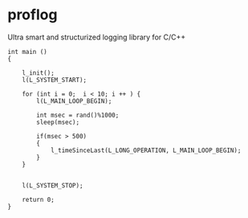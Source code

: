 # proflog
Ultra smart and structurized logging library for C/C++


```
int main ()
{

    l_init();
    l(L_SYSTEM_START);

    for (int i = 0;  i < 10; i ++ ) {
        l(L_MAIN_LOOP_BEGIN);

        int msec = rand()%1000;
        sleep(msec);

        if(msec > 500)
        {
            l_timeSinceLast(L_LONG_OPERATION, L_MAIN_LOOP_BEGIN);
        }
    }


    l(L_SYSTEM_STOP);

    return 0;
}
```
